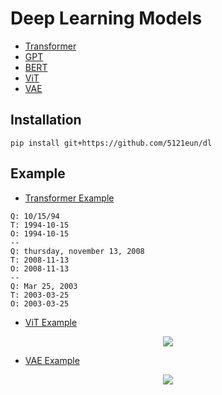# Deep Learning Models
- [Transformer](https://github.com/5121eun/models/blob/main/models/transformer.py)
- [GPT](https://github.com/5121eun/models/blob/main/models/gpt.py)
- [BERT](https://github.com/5121eun/models/blob/main/models/bert.py)
- [ViT](https://github.com/5121eun/models/blob/main/models/vit.py)
- [VAE](https://github.com/5121eun/dl/blob/main/models/vae.py)

## Installation
```
pip install git+https://github.com/5121eun/dl
```

## Example
- [Transformer Example](https://github.com/5121eun/models/blob/main/models/transformer_example.ipynb)
```
Q: 10/15/94                     
T: 1994-10-15
O: 1994-10-15
--
Q: thursday, november 13, 2008  
T: 2008-11-13
O: 2008-11-13
--
Q: Mar 25, 2003                 
T: 2003-03-25
O: 2003-03-25
```

- [ViT Example](https://github.com/5121eun/dl/blob/main/vit_example.ipynb)

<p align="center"><img src="https://github.com/5121eun/dl/assets/121006954/80e7c5bc-6ded-4e24-8e0a-7b240d8c4981"/></p>


- [VAE Example](https://github.com/5121eun/models/blob/main/models/transformer_example.ipynb)

<p align="center"><img src="https://github.com/5121eun/dl/assets/121006954/3c14d275-9186-4373-ba9d-1de98cc91146"/></p>




